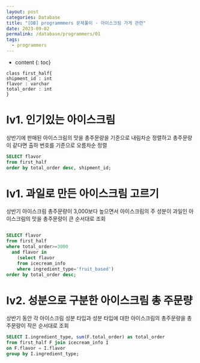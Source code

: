 ```yaml
---
layout: post
categories: Database
title: "[DB] programmmers 문제풀이 - 아이스크림 가게 관련"
date: 2023-09-02
permalink: /database/programmers/01
tags:
  - programmers
---
```

* content
{: toc}


```plantuml format="png"
class first_half{
shipment_id : int
flavor : varchar
total_order : int
}
```

# lv1. 인기있는 아이스크림
상반기에 판매된 아이스크림의 맛을 총주문량을 기준으로 내림차순 정렬하고 총주문량이 같다면 출하 번호를 기준으로 오름차순 정렬


```sql
SELECT flavor
from first_half
order by total_order desc, shipment_id;

 ```


# lv1. 과일로 만든 아이스크림 고르기
상반기 아이스크림 총주문량이 3,000보다 높으면서 아이스크림의 주 성분이 과일인 아이스크림의 맛을 총주문량이 큰 순서대로 조회
```sql

SELECT flavor
from first_half
where total_order>=3000
  and flavor in
    (select flavor
    from icecream_info
    where ingredient_type='fruit_based')
order by total_order desc;

```


# lv2. 성분으로 구분한 아이스크림 총 주문량
상반기 동안 각 아이스크림 성분 타입과 성분 타입에 대한 아이스크림의 총주문량을 총주문량이 작은 순서대로 조회

```sql
SELECT I.ingredient_type, sum(F.total_order) as total_order
from first_half F join icecream_info I
on F.flavor = I.flavor
group by I.ingredient_type;
```